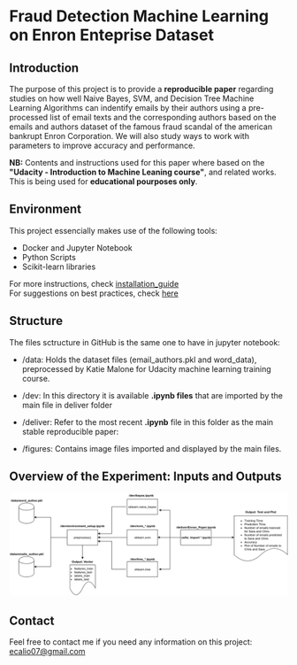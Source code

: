 
# Fraud Detection Machine Learning on Enron Enteprise Dataset

## Introduction

The purpose of this project is to provide a **reproducible paper** regarding studies on how well Naive Bayes, SVM, and Decision Tree Machine Learning Algorithms can indentify emails by their authors using a pre-processed list of email texts and the corresponding authors based on the emails and authors dataset of the famous fraud scandal of the american bankrupt Enron Corporation. We will also study ways to work with parameters to improve accuracy and performance.

**NB:** Contents and instructions used for this paper where based on the **"Udacity - Introduction to Machine Leaning course"**, and related works. This is being used for **educational pourposes only**.

## Environment
This project essencially makes use of the following tools:
* Docker and Jupyter Notebook
* Python Scripts
* Scikit-learn libraries

For more instructions, check [installation_guide](environment/README.md)<br>
For suggestions on best practices, check [here](environment/BEST_PRACTICES.md)

## Structure

The files sctructure in GitHub is the same one to have in jupyter notebook:

* /data: Holds the dataset files (email_authors.pkl and  word_data), preprocessed by Katie Malone for Udacity machine learning training course.

* /dev: In this directory it is available **.ipynb files** that are imported by the main file in deliver folder

* /deliver: Refer to the most recent **.ipynb** file in this folder as the main stable reproducible paper:<br>

* /figures: Contains image files imported and displayed by the main files.

## Overview of the Experiment: Inputs and Outputs

<img src="figures/workflow.png" />

## Contact

Feel free to contact me if you need any information on this project: ecalio07@gmail.com






